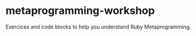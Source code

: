 # metaprogramming-workshop


Exercices and code blocks to help you understand Ruby Metaprogramming.
